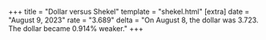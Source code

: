 +++
title = "Dollar versus Shekel"
template = "shekel.html"
[extra]
date = "August  9, 2023"
rate = "3.689"
delta = "On August  8, the dollar was 3.723. The dollar became 0.914% weaker."
+++
